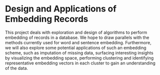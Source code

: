 # Design and Applications of Embedding Records
This project deals with exploration and design of algorithms to perform embedding of records in a database. We hope to draw parallels with the methods currently used for word and sentence embedding. Furthermore, we will also explore some potential applications of such an embedding scheme, such as imputation of missing data, surfacing interesting insights by visualizing the embedding space, performing clustering and identifying representative embedding vectors in each cluster to gain an understanding of the data. 
